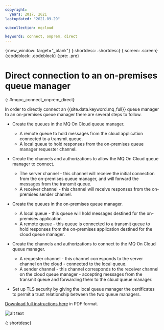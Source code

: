 ```yaml
---
copyright:
  years: 2017, 2021
lastupdated: "2021-09-29"

subcollection: mqcloud

keywords: connect, onprem, direct
---
```


{:new_window: target="_blank"}
{:shortdesc: .shortdesc}
{:screen: .screen}
{:codeblock: .codeblock}
{:pre: .pre}

# Direct connection to an on-premises queue manager
{: #mqoc_connect_onprem_direct}

In order to directly connect an {{site.data.keyword.mq_full}} queue manager to an on-premises queue manager there are several steps to follow.

* Create the queues in the MQ On Cloud queue manager.

  * A remote queue to hold messages from the cloud application connected to a transmit queue.
  * A local queue to hold responses from the on-premises queue manager requester channel.


* Create the channels and authorizations to allow the MQ On Cloud queue manager to connect.

  * The server channel - this channel will receive the initial connection from the on-premises queue manager, and will forward the messages from the transmit queue.
  * A receiver channel - this channel will receive responses from the on-premises sender channel.


* Create the queues in the on-premises queue manager.

  * A local queue - this queue will hold messages destined for the on-premises application
  * A remote queue - this queue is connected to a transmit queue to hold responses from the on-premises application
  destined for the cloud queue manager.


* Create the channels and authorizations to connect to the MQ On Cloud queue manager.

  * A requester channel - this channel corresponds to the server channel on the cloud - connected to the local queue.
  * A sender channel - this channel corresponds to the receiver channel on the cloud queue manager - accepting
  messages from the transmit queue and forwarding them to the cloud queue manager.


* Set up TLS security by giving the local queue manager the certificates to permit a trust relationship between the two queue managers.

[Download full instructions here](https://ibm.biz/BdqDUD) in PDF format.

![alt text][connect_on_prem1]

[connect_on_prem1]: ./images/mqoc_connect_onprem1.png "Direct Connection"

{: shortdesc}
